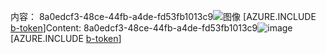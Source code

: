 <span data-ttu-id="38315-101">内容： 8a0edcf3-48ce-44fb-a4de-fd53fb1013c9![图像](90f87548-9736-45b5-ba95-c72cdef7b962.png)
[AZURE.INCLUDE [b-token](5713d174-e0c8-49b3-a2e5-fffde44d84d4.md)]</span><span class="sxs-lookup"><span data-stu-id="38315-101">Content: 8a0edcf3-48ce-44fb-a4de-fd53fb1013c9![image](90f87548-9736-45b5-ba95-c72cdef7b962.png)
[AZURE.INCLUDE [b-token](5713d174-e0c8-49b3-a2e5-fffde44d84d4.md)]</span></span>
